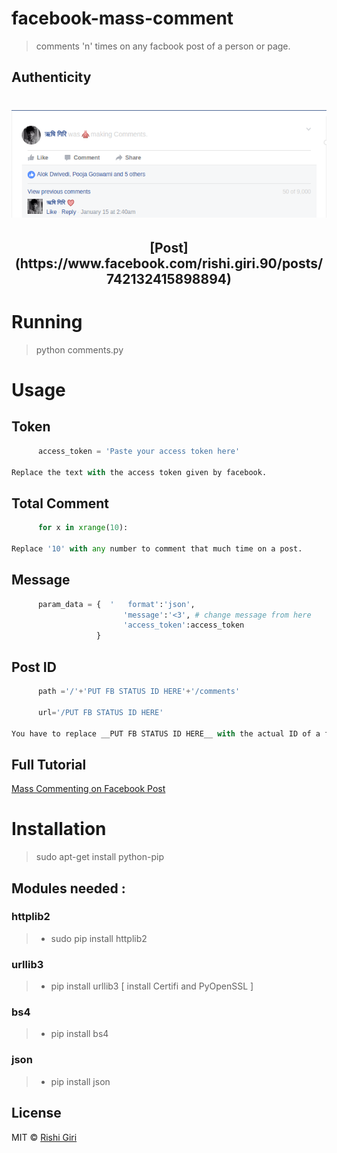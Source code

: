 # facebook-mass-comment

> comments 'n' times on any facbook post of a person or page.

##  Authenticity

<h1 align="center">
<img src="https://raw.githubusercontent.com/rishigiridotcom/rishigiri.com/gh-pages/github/comment.png"></img>
</h1>
<h2 align="center">[Post](https://www.facebook.com/rishi.giri.90/posts/742132415898894)</h2>

# Running

> python comments.py

# Usage

## Token
```py
      access_token = 'Paste your access token here' 
      
Replace the text with the access token given by facebook.
```
## Total Comment
```py
      for x in xrange(10):
      
Replace '10' with any number to comment that much time on a post.
```
## Message
```py
      param_data = {  '   format':'json', 
                         'message':'<3', # change message from here
                         'access_token':access_token 
                   } 
```
## Post ID
```py
      path ='/'+'PUT FB STATUS ID HERE'+'/comments'
      
      url='/PUT FB STATUS ID HERE'

You have to replace __PUT FB STATUS ID HERE__ with the actual ID of a facebook post.
```
## Full Tutorial

[Mass Commenting on Facebook Post](https://rishicodes.wordpress.com/2015/10/15/mass-commenting-on-facebook-posts)
 
# Installation

> sudo apt-get install python-pip

## Modules needed :

### httplib2
>   - sudo pip install httplib2

### urllib3
>   - pip install urllib3 [ install Certifi and PyOpenSSL ]

### bs4
>   - pip install bs4

### json
>   - pip install json


## License

MIT © [Rishi Giri](http://rishigiri.com)
